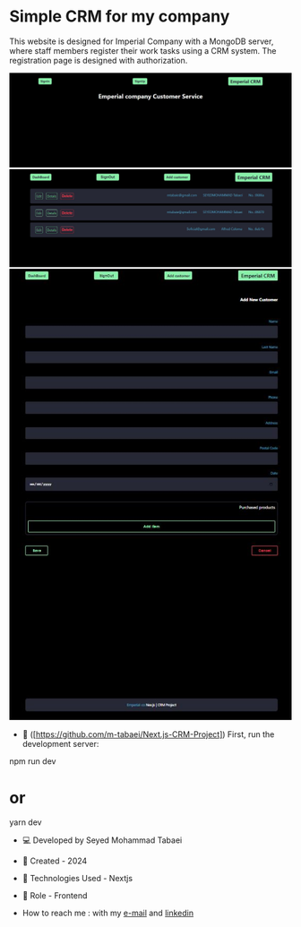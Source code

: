# Simple CRM for my company 
This website is designed for Imperial Company with a MongoDB server, where staff members register their work tasks using a CRM system. 
The registration page is designed with authorization.

![SignIn](https://github.com/m-tabaei/Next.js-CRM-Project/blob/main/crm1.JPG?raw=true)
![HomePage](https://github.com/m-tabaei/Next.js-CRM-Project/blob/main/crm2.JPG?raw=true)
![add customer](https://github.com/m-tabaei/Next.js-CRM-Project/blob/main/crm3.JPG?raw=true)
- 🔗 ([https://github.com/m-tabaei/Next.js-CRM-Project])
First, run the development server:

npm run dev
# or
yarn dev
- 💻 Developed by Seyed Mohammad Tabaei
- 📆 Created - 2024
- 🔧 Technologies Used - Nextjs
- 🧑‍ Role - Frontend

- How to reach me : with my [e-mail](https://www.m-tabaie@gmail.com) and [linkedin](https://www.linkedin.com/in/mohammad-tabaei/)

